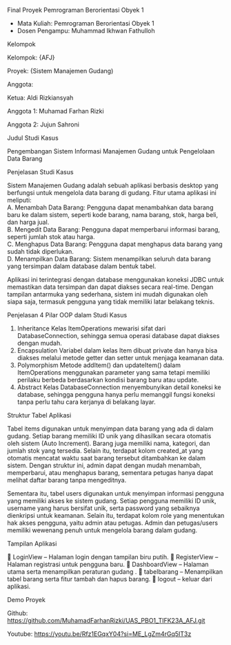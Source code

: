 Final Proyek Pemrograman Berorientasi Obyek 1
* Mata Kuliah: Pemrograman Berorientasi Obyek 1
* Dosen Pengampu: Muhammad Ikhwan Fathulloh

Kelompok

Kelompok: {AFJ} 

Proyek: {Sistem Manajemen Gudang) 

Anggota:

Ketua: Aldi Rizkiansyah 

Anggota 1: Muhamad Farhan Rizki 

Anggota 2: Jujun Sahroni

Judul Studi Kasus

Pengembangan Sistem Informasi Manajemen Gudang untuk Pengelolaan Data Barang

Penjelasan Studi Kasus

Sistem Manajemen Gudang adalah sebuah aplikasi berbasis desktop yang berfungsi untuk mengelola data barang di gudang. Fitur utama aplikasi ini meliputi:  
A. Menambah Data Barang: Pengguna dapat menambahkan data barang baru ke dalam sistem, seperti kode barang, nama barang, stok, harga beli, dan harga jual.  
B. Mengedit Data Barang: Pengguna dapat memperbarui informasi barang, seperti jumlah stok atau harga.  
C. Menghapus Data Barang: Pengguna dapat menghapus data barang yang sudah tidak diperlukan.  
D. Menampilkan Data Barang: Sistem menampilkan seluruh data barang yang tersimpan dalam database dalam bentuk tabel. 

Aplikasi ini terintegrasi dengan database menggunakan koneksi JDBC untuk memastikan data tersimpan dan dapat diakses secara real-time. Dengan tampilan antarmuka yang sederhana, sistem ini mudah digunakan oleh siapa saja, termasuk pengguna yang tidak memiliki latar belakang teknis.  

Penjelasan 4 Pilar OOP dalam Studi Kasus

1. Inheritance
Kelas ItemOperations mewarisi sifat dari DatabaseConnection, sehingga semua operasi database dapat diakses dengan mudah.
2. Encapsulation
Variabel dalam kelas Item dibuat private dan hanya bisa diakses melalui metode getter dan setter untuk menjaga keamanan data.
3. Polymorphism
Metode addItem() dan updateItem() dalam ItemOperations menggunakan parameter yang sama tetapi memiliki perilaku berbeda berdasarkan kondisi barang baru atau update.
4. Abstract
   Kelas DatabaseConnection menyembunyikan detail koneksi ke database, sehingga pengguna hanya perlu memanggil fungsi koneksi tanpa perlu tahu cara kerjanya di belakang layar.
   
Struktur Tabel Aplikasi

Tabel items digunakan untuk menyimpan data barang yang ada di dalam gudang. Setiap barang memiliki ID unik yang dihasilkan secara otomatis oleh sistem (Auto Increment). Barang juga memiliki nama, kategori, dan jumlah stok yang tersedia. Selain itu, terdapat kolom created_at yang otomatis mencatat waktu saat barang tersebut ditambahkan ke dalam sistem. Dengan struktur ini, admin dapat dengan mudah menambah, memperbarui, atau menghapus barang, sementara petugas hanya dapat melihat daftar barang tanpa mengeditnya.

Sementara itu, tabel users digunakan untuk menyimpan informasi pengguna yang memiliki akses ke sistem gudang. Setiap pengguna memiliki ID unik, username yang harus bersifat unik, serta password yang sebaiknya dienkripsi untuk keamanan. Selain itu, terdapat kolom role yang menentukan hak akses pengguna, yaitu admin atau petugas. Admin dan petugas/users memiliki wewenang penuh untuk mengelola barang dalam gudang.

Tampilan Aplikasi

📌 LoginView – Halaman login dengan tampilan biru putih.
📌 RegisterView – Halaman registrasi untuk pengguna baru.
📌 DashboardView – Halaman utama serta menampilkan peraturan gudang .
📌 tabelbarang – Menampilkan tabel barang serta fitur tambah dan hapus barang.
📌 logout – keluar dari aplikasi.

Demo Proyek

Github: https://github.com/MuhamadFarhanRizki/UAS_PBO1_TIFK23A_AFJ.git

Youtube: https://youtu.be/Rfz1EGqxY04?si=ME_LgZm4rGq5IT3z
